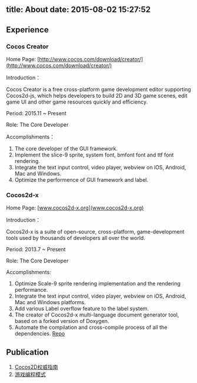 title: About
date: 2015-08-02 15:27:52
---

## Experience

### Cocos Creator
Home Page: [http://www.cocos.com/download/creator/](http://www.cocos.com/download/creator/)

Introduction：

Cocos Creator is a free cross-platform game development editor supporting Cocos2d-js, 
which helps developers to  build 2D and 3D game scenes, edit game UI and other game resources quickly and efficiency.

Period: 2015.11 ~ Present

Role: The Core Developer

Accomplishments：

1. The core developer of the GUI framework.
2. Implement the slice-9 sprite, system font, bmfont font and ttf font rendering.
3. Integrate the text input control, video player, webview on iOS, Android, Mac and Windows.
4. Optimize the performence of GUI framework and label.

### Cocos2d-x
Home Page: [www.cocos2d-x.org](www.cocos2d-x.org)

Introduction：

Cocos2d-x is a suite of open-source, cross-platform, game-development tools used by thousands of developers all over the world.

Period: 2013.7 ~ Present

Role: The Core Developer

Accomplishments:

1. Optimize Scale-9 sprite rendering implementation and the rendering performance.
2. Integrate the text input control, video player, webview on iOS, Android, Mac and Windows platforms.
3. Add various Label overflow feature to the label system.
4. The creator of Cocos2d-x multi-language document generator tool, based on a forked version of Doxygen.
5. Automate the compilation and cross-compile process of all the dependencies. [Repo](https://github.com/cocos2d/cocos2d-x-3rd-party-libs-src)


## Publication

1. [Cocos2D权威指南](http://item.jd.com/11206205.html)
2. [游戏编程模式](http://www.epubit.com.cn/book/details/4184)
